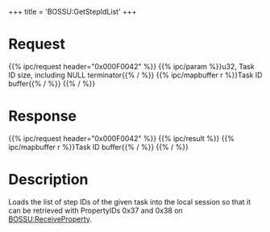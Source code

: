 +++
title = 'BOSSU:GetStepIdList'
+++

# Request

{{% ipc/request header="0x000F0042" %}}
{{% ipc/param %}}u32, Task ID size, including NULL terminator{{% / %}}
{{% ipc/mapbuffer r %}}Task ID buffer{{% / %}}
{{% / %}}

# Response

{{% ipc/request header="0x000F0042" %}}
{{% ipc/result %}}
{{% ipc/mapbuffer r %}}Task ID buffer{{% / %}}
{{% / %}}

# Description

Loads the list of step IDs of the given task into the local session so that it can be retrieved with PropertyIDs 0x37 and 0x38 on [BOSSU:ReceiveProperty](BOSSU:ReceiveProperty "wikilink").
